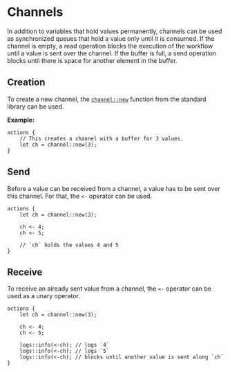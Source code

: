 # Channels

In addition to variables that hold values permanently, channels can be used as synchronized queues that hold a value only until it is consumed. If the channel is empty, a read operation blocks the execution of the workflow until a value is sent over the channel. If the buffer is full, a send operation blocks until there is space for another element in the buffer.

## Creation

To create a new channel, the [`channel::new`](../standard_library/modules/channel.md#new) function from the standard library can be used.

**Example:**

```wdl
actions {
    // This creates a channel with a buffer for 3 values.
    let ch = channel::new(3);
}
```

## Send

Before a value can be received from a channel, a value has to be sent over this channel. For that, the `<-` operator can be used.

```wdl
actions {
    let ch = channel::new(3);

    ch <- 4;
    ch <- 5;

    // `ch` holds the values 4 and 5
}
```

## Receive

To receive an already sent value from a channel, the `<-` operator can be used as a unary operator.

```wdl
actions {
    let ch = channel::new(3);

    ch <- 4;
    ch <- 5;

    logs::info(<-ch); // logs `4`
    logs::info(<-ch); // logs `5`
    logs::info(<-ch); // blocks until another value is sent along `ch`
}
```
